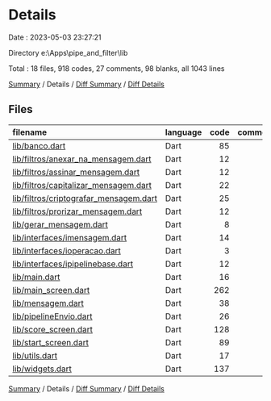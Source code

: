# Details

Date : 2023-05-03 23:27:21

Directory e:\\Apps\\pipe_and_filter\\lib

Total : 18 files,  918 codes, 27 comments, 98 blanks, all 1043 lines

[Summary](results.md) / Details / [Diff Summary](diff.md) / [Diff Details](diff-details.md)

## Files
| filename | language | code | comment | blank | total |
| :--- | :--- | ---: | ---: | ---: | ---: |
| [lib/banco.dart](/lib/banco.dart) | Dart | 85 | 2 | 8 | 95 |
| [lib/filtros/anexar_na_mensagem.dart](/lib/filtros/anexar_na_mensagem.dart) | Dart | 12 | 0 | 3 | 15 |
| [lib/filtros/assinar_mensagem.dart](/lib/filtros/assinar_mensagem.dart) | Dart | 12 | 0 | 3 | 15 |
| [lib/filtros/capitalizar_mensagem.dart](/lib/filtros/capitalizar_mensagem.dart) | Dart | 22 | 0 | 3 | 25 |
| [lib/filtros/criptografar_mensagem.dart](/lib/filtros/criptografar_mensagem.dart) | Dart | 25 | 5 | 7 | 37 |
| [lib/filtros/prorizar_mensagem.dart](/lib/filtros/prorizar_mensagem.dart) | Dart | 12 | 1 | 3 | 16 |
| [lib/gerar_mensagem.dart](/lib/gerar_mensagem.dart) | Dart | 8 | 0 | 2 | 10 |
| [lib/interfaces/imensagem.dart](/lib/interfaces/imensagem.dart) | Dart | 14 | 0 | 2 | 16 |
| [lib/interfaces/ioperacao.dart](/lib/interfaces/ioperacao.dart) | Dart | 3 | 0 | 1 | 4 |
| [lib/interfaces/ipipelinebase.dart](/lib/interfaces/ipipelinebase.dart) | Dart | 12 | 0 | 4 | 16 |
| [lib/main.dart](/lib/main.dart) | Dart | 16 | 0 | 2 | 18 |
| [lib/main_screen.dart](/lib/main_screen.dart) | Dart | 262 | 5 | 16 | 283 |
| [lib/mensagem.dart](/lib/mensagem.dart) | Dart | 38 | 0 | 8 | 46 |
| [lib/pipelineEnvio.dart](/lib/pipelineEnvio.dart) | Dart | 26 | 0 | 3 | 29 |
| [lib/score_screen.dart](/lib/score_screen.dart) | Dart | 128 | 14 | 12 | 154 |
| [lib/start_screen.dart](/lib/start_screen.dart) | Dart | 89 | 0 | 5 | 94 |
| [lib/utils.dart](/lib/utils.dart) | Dart | 17 | 0 | 2 | 19 |
| [lib/widgets.dart](/lib/widgets.dart) | Dart | 137 | 0 | 14 | 151 |

[Summary](results.md) / Details / [Diff Summary](diff.md) / [Diff Details](diff-details.md)